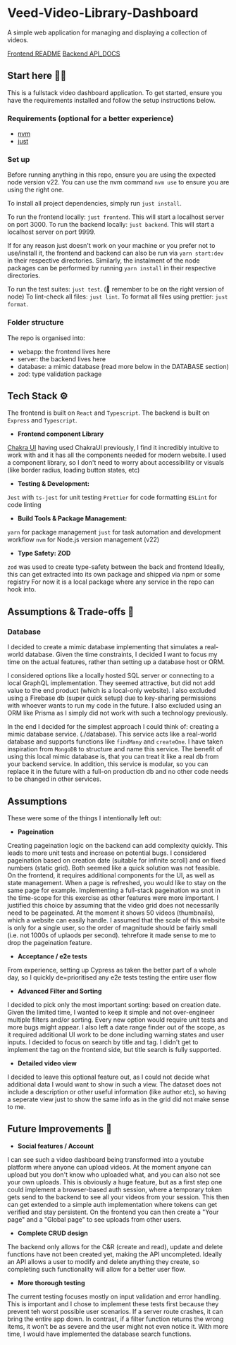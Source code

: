 # Veed-Video-Library-Dashboard

A simple web application for managing and displaying a collection of videos.

[Frontend README](./webapp/README.md)
[Backend API_DOCS](./server/README.md)

## Start here 👋🏼

This is a fullstack video dashboard application. To get started, ensure you have the requirements installed and follow the setup instructions below.

### Requirements (optional for a better experience)

- [nvm](https://formulae.brew.sh/formula/nvm)
- [just](https://formulae.brew.sh/formula/just)

### Set up

Before running anything in this repo, ensure you are using the expected node version v22.
You can use the nvm command `nvm use` to ensure you are using the right one.

To install all project dependencies, simply run `just install`.

To run the frontend locally: `just frontend`. This will start a localhost server on port 3000.
To run the backend locally: `just backend`. This will start a localhost server on port 9999.

If for any reason just doesn't work on your machine or you prefer not to use/install it, the frontend and backend can also be run via `yarn start:dev` in their respective directories. Similarly, the instalment of the node packages can be performed by running `yarn install` in their respective directories.

To run the test suites: `just test`. (🔔 remember to be on the right version of node)
To lint-check all files: `just lint`.
To format all files using prettier: `just format`.

### Folder structure

The repo is organised into:

- webapp: the frontend lives here
- server: the backend lives here
- database: a mimic database (read more below in the DATABASE section)
- zod: type validation package

## Tech Stack ⚙️

The frontend is built on `React` and `Typescript`.
The backend is built on `Express` and `Typescript`.

- **Frontend component Library**

[Chakra UI](https://chakra-ui.com/)
having used ChakraUI previously, I find it incredibly intuitive to work with and it has all the components needed for modern website. I used a component library, so I don't need to worry about accessibility or visuals (like border radius, loading button states, etc)

- **Testing & Development:**

`Jest` with `ts-jest` for unit testing
`Prettier` for code formatting
`ESLint` for code linting

- **Build Tools & Package Management:**

`yarn` for package management
`just` for task automation and development workflow
`nvm` for Node.js version management (v22)

- **Type Safety: ZOD**

`zod` was used to create type-safety between the back and frontend
Ideally, this can get extracted into its own package and shipped via npm or some registry
For now it is a local package where any service in the repo can hook into.

## Assumptions & Trade-offs 📘

### Database

I decided to create a mimic database implementing that simulates a real-world database. Given the time constraints, I decided I want to focus my time on the actual features, rather than setting up a database host or ORM.

I considered options like a locally hosted SQL server or connecting to a local GraphQL implementation. They seemed attractive, but did not add value to the end product (which is a local-only website).
I also excluded using a Firebase db (super quick setup) due to key-sharing permissions with whoever wants to run my code in the future.
I also excluded using an ORM like Prisma as I simply did not work with such a technology previously.

In the end I decided for the simplest approach I could think of: creating a mimic database service. (./database). This service acts like a real-world database and supports functions like `findMany` and `createOne`. I have taken inspiration from `MongoDB` to structure and name this service.
The benefit of using this local mimic database is, that you can treat it like a real db from your backend service. In addition, this service is modular, so you can replace it in the future with a full-on production db and no other code needs to be changed in other services.

## Assumptions

These were some of the things I intentionally left out:

- **Pageination**

Creating pageination logic on the backend can add complexity quickly. This leads to more unit tests and increase on potential bugs. I considered pageination based on creation date (suitable for infinite scroll) and on fixed numbers (static grid). Both seemed like a quick solution was not feasible.
On the frontend, it requires additional components for the UI, as well as state management. When a page is refreshed, you would like to stay on the same page for example.
Implementing a full-stack pageination wa snot in the time-scope for this exercise as other features were more important.
I justified this choice by assuming that the video grid does not necessarily need to be pageinated. At the moment it shows 50 videos (thumbnails), which a website can easily handle. I assumed that the scale of this website is only for a single user, so the order of magnitude should be fairly small (i.e. not 1000s of uplaods per second). tehrefore it made sense to me to drop the pageination feature.

- **Acceptance / e2e tests**

From experience, setting up Cypress as taken the better part of a whole day, so I quickly de=prioritised any e2e tests testing the entire user flow

- **Advanced Filter and Sorting**

I decided to pick only the most important sorting: based on creation date.
Given the limited time, I wanted to keep it simple and not over-engineer multiple filters and/or sorting. Every new option would require unit tests and more bugs might appear. I also left a date range finder out of the scope, as it required additional UI work to be done including warning states and user inputs.
I decided to focus on search by title and tag. I didn't get to implement the tag on the frontend side, but title search is fully supported.

- **Detailed video view**

I decided to leave this optional feature out, as I could not decide what additional data I would want to show in such a view. The dataset does not include a description or other useful information (like author etc), so having a seperate view just to show the same info as in the grid did not make sense to me.

## Future Improvements 🚀

- **Social features / Account**

I can see such a video dashboard being transformed into a youtube platform where anyone can upload videos. At the moment anyone can upload but you don't know who uploaded what, and you can also not see your own uploads.
This is obviously a huge feature, but as a first step one could implement a browser-based auth session, where a temporary token gets send to the backend to see all your videos from your session. This then can get extended to a simple auth implementation where tokens can get verified and stay persistent.
On the frontend you can then create a "Your page" and a "Global page" to see uploads from other users.

- **Complete CRUD design**

The backend only allows for the C&R (create and read), update and delete functions have not been created yet, making the API uncompleted. Ideally an API allows a user to modify and delete anything they create, so completing such functionality will allow for a better user flow.

- **More thorough testing**

The current testing focuses mostly on input validation and error handling. This is important and I chose to implement these tests first because they prevent teh worst possible user scenarios. If a server route crashes, it can bring the entire app down. In contrast, if a filter function returns the wrong items, it won't be as severe and the user might not even notice it.
With more time, I would have implemented the database search functions.

